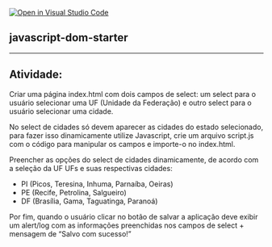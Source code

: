 [![Open in Visual Studio Code](https://classroom.github.com/assets/open-in-vscode-f059dc9a6f8d3a56e377f745f24479a46679e63a5d9fe6f495e02850cd0d8118.svg)](https://classroom.github.com/online_ide?assignment_repo_id=5486364&assignment_repo_type=AssignmentRepo)
## javascript-dom-starter

---

## Atividade:

Criar uma página index.html com dois campos de select: um select para o usuário selecionar uma UF (Unidade da Federação) e outro select para o usuário selecionar uma cidade.

No select de cidades só devem aparecer as cidades do estado selecionado, para fazer isso dinamicamente utilize Javascript, crie um arquivo script.js com o código para manipular os campos e importe-o no index.html.

Preencher as opções do select de cidades dinamicamente, de acordo com a seleção da UF
UFs e suas respectivas cidades:

- PI (Picos, Teresina, Inhuma, Parnaíba, Oeiras)
- PE (Recife, Petrolina, Salgueiro)
- DF (Brasília, Gama, Taguatinga, Paranoá)

Por fim, quando o usuário clicar no botão de salvar a aplicação deve exibir um alert/log com as informações preenchidas nos campos de select + mensagem de “Salvo com sucesso!”
